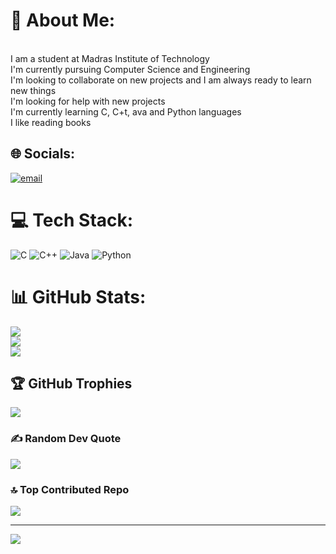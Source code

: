 
# 💫 About Me:
<br>I am a student at Madras Institute of Technology<br>I'm currently pursuing Computer Science and Engineering<br> I'm looking to collaborate on new projects and I am always ready to learn new things<br>I'm looking for help with new projects<br>I'm currently learning C, C+t, ava and Python languages<br>I like reading books


## 🌐 Socials:
[![email](https://img.shields.io/badge/Email-D14836?logo=gmail&logoColor=white)](mailto:gogulsparks1124@gmail.com) 

# 💻 Tech Stack:
![C](https://img.shields.io/badge/c-%2300599C.svg?style=for-the-badge&logo=c&logoColor=white) ![C++](https://img.shields.io/badge/c++-%2300599C.svg?style=for-the-badge&logo=c%2B%2B&logoColor=white) ![Java](https://img.shields.io/badge/java-%23ED8B00.svg?style=for-the-badge&logo=openjdk&logoColor=white) ![Python](https://img.shields.io/badge/python-3670A0?style=for-the-badge&logo=python&logoColor=ffdd54)
# 📊 GitHub Stats:
![](https://github-readme-stats.vercel.app/api?username=GOGUL-MAHADEVAN&theme=calm&hide_border=false&include_all_commits=false&count_private=false)<br/>
![](https://nirzak-streak-stats.vercel.app/?user=GOGUL-MAHADEVAN&theme=calm&hide_border=false)<br/>
![](https://github-readme-stats.vercel.app/api/top-langs/?username=GOGUL-MAHADEVAN&theme=calm&hide_border=false&include_all_commits=false&count_private=false&layout=compact)

## 🏆 GitHub Trophies
![](https://github-profile-trophy.vercel.app/?username=GOGUL-MAHADEVAN&theme=radical&no-frame=false&no-bg=false&margin-w=4)

### ✍️ Random Dev Quote
![](https://quotes-github-readme.vercel.app/api?type=horizontal&theme=radical)

### 🔝 Top Contributed Repo
![](https://github-contributor-stats.vercel.app/api?username=GOGUL-MAHADEVAN&limit=5&theme=synthwave&combine_all_yearly_contributions=true)

---
[![](https://visitcount.itsvg.in/api?id=GOGUL-MAHADEVAN&icon=0&color=4)](https://visitcount.itsvg.in)

<!-- Proudly created with GPRM ( https://gprm.itsvg.in ) -->
